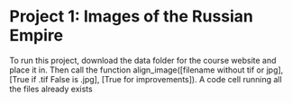 # Project 1: Images of the Russian Empire

To run this project, download the data folder for the course website and place it in. Then call the function align_image([filename without tif or jpg], [True if .tif False is .jpg], [True for improvements]). A code cell running all the files already exists
